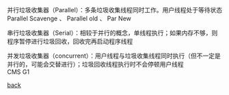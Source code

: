 并行垃圾收集器（Parallel）：多条垃圾收集线程同时工作。用户线程处于等待状态  
Parallel Scavenge 、 Parallel old 、 Par New  

串行垃圾收集器（Serial）：相较于并行的概念，单线程执行；如果内存不够，则程序暂停进行垃圾回收，回收完再启动程序线程  

并发垃圾收集器（concurrent）：用户线程与垃圾收集线程同时执行（但不一定是并行的，可能会交替进行）；垃圾回收线程执行时不会停顿用户线程  
CMS G1  

[back](../10.md)  